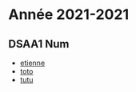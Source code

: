 # Année 2021-2021

## DSAA1 Num
* [etienne](https://eminet666.github.io/eminet_shaders/)
* [toto](https://eminet666.github.io/eminet_shaders/toto.html)
* [tutu](https://eminet666.github.io/eminet_shaders/tutu.html)
